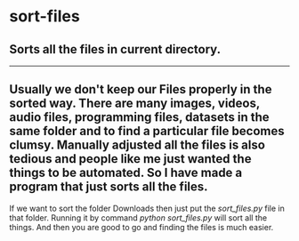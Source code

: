 # sort-files
## Sorts all the files in current directory. ##
---
 Usually we don't keep our Files properly in the sorted way. 
 There are many images, videos, audio files, programming files, datasets in the same folder and to find a particular file becomes clumsy.
 Manually adjusted all the files is also tedious and people like me just wanted the things to be automated.
 So I have made a program that just sorts all the files.
---
 If we want to sort the folder Downloads then just put the *sort_files.py* file in that folder.
 Running it by command *python sort_files.py* will sort all the things.
 And then you are good to go and finding the files is much easier.
